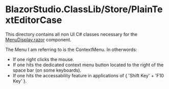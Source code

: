 ﻿# BlazorStudio.ClassLib/Store/PlainTextEditorCase
This directory contains all non UI C# classes necessary for the [MenuDisplay.razor](/BlazorStudio.RazorLib/Menu/MenuDisplay.razor) component.

The Menu I am referring to is the ContextMenu. In otherwords: 

- If one right clicks the mouse.
- If one hits the dedicated context menu button located to the right of the space bar (on some keyboards).
- If one hits the accessability feature in applications of { 'Shift Key' + 'F10 Key' }.